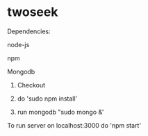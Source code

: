 # twoseek
Dependencies:

node-js

npm

Mongodb

1) Checkout

2) do 'sudo npm install'

3) run mongodb "sudo mongo &'

To run server on localhost:3000 do 'npm start'
